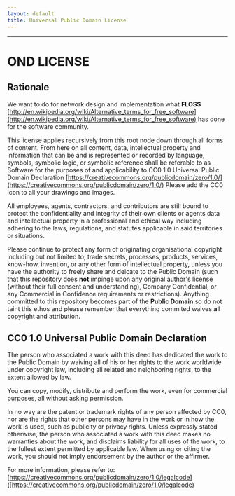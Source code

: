 ```yaml
---
layout: default
title: Universal Public Domain License
---
```


---

# OND LICENSE

## Rationale

We want to do for network design and implementation what **FLOSS** 
[http://en.wikipedia.org/wiki/Alternative_terms_for_free_software](http://en.wikipedia.org/wiki/Alternative_terms_for_free_software) has done for the software community.

This license applies recursively from this root node down through all forms of 
content. From here on all content, data, intellectual property and information 
that can be and is represented or recorded by language, symbols, symbolic logic, 
or symbolic reference shall be referable to as Software for the purposes of and 
applicability to CC0 1.0 Universal Public Domain Declaration
[https://creativecommons.org/publicdomain/zero/1.0/](https://creativecommons.org/publicdomain/zero/1.0/) Please add the CC0 icon
to all your drawings and images.

All employees, agents, contractors, and contributors are still bound to protect 
the confidentiality and integrity of their own clients or agents data and 
intellectual property in a professional and ethical way including adhering to the 
laws, regulations, and statutes applicable in said territories or situations.

Please continue to protect any form of originating organisational copyright 
including but not limited to; trade secrets, processes, products, services, 
know-how, invention, or any other form of intellectual property, unless you 
have the authority to freely share and deicate to the Public Domain (such that 
this repository does **not** impinge upon any original author's license (without 
their full consent and understanding), Company Confidential, or any Commercial in 
Confidence requirements or restrictions). Anything committed to this repository 
becomes part of the **Public Domain** so do not taint this ethos and please 
remember that everything commited waives **all** copyright and attribution.

## CC0 1.0 Universal Public Domain Declaration

The person who associated a work with this deed has dedicated the work to the 
Public Domain by waiving all of his or her rights to the work worldwide under 
copyright law, including all related and neighboring rights, to the extent allowed 
by law.

You can copy, modify, distribute and perform the work, even for commercial purposes, 
all without asking permission.

In no way are the patent or trademark rights of any person affected by CC0, nor are 
the rights that other persons may have in the work or in how the work is used, such 
as publicity or privacy rights. Unless expressly stated otherwise, the person who 
associated a work with this deed makes no warranties about the work, and disclaims 
liability for all uses of the work, to the fullest extent permitted by applicable law.
When using or citing the work, you should not imply endorsement by the author or the 
affirmer.

For more information, please refer to:
[https://creativecommons.org/publicdomain/zero/1.0/legalcode]([https://creativecommons.org/publicdomain/zero/1.0/legalcode)
